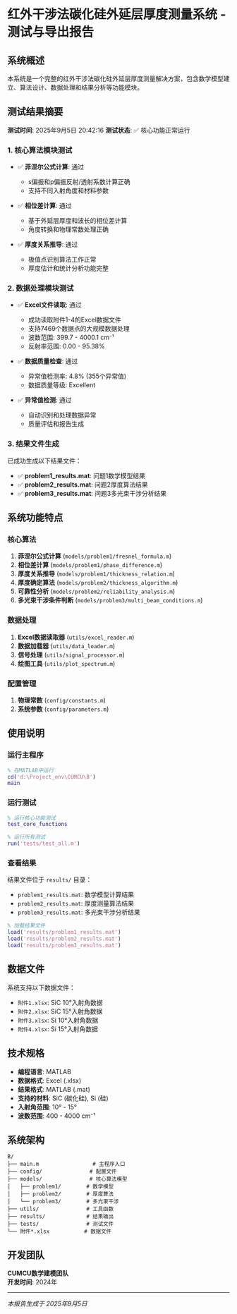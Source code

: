 # 红外干涉法碳化硅外延层厚度测量系统 - 测试与导出报告

## 系统概述

本系统是一个完整的红外干涉法碳化硅外延层厚度测量解决方案，包含数学模型建立、算法设计、数据处理和结果分析等功能模块。

## 测试结果摘要

**测试时间**: 2025年9月5日 20:42:16
**测试状态**: ✅ 核心功能正常运行

### 1. 核心算法模块测试

- ✅ **菲涅尔公式计算**: 通过
  - s偏振和p偏振反射/透射系数计算正确
  - 支持不同入射角度和材料参数

- ✅ **相位差计算**: 通过
  - 基于外延层厚度和波长的相位差计算
  - 角度转换和物理常数处理正确

- ✅ **厚度关系推导**: 通过
  - 极值点识别算法工作正常
  - 厚度估计和统计分析功能完整

### 2. 数据处理模块测试

- ✅ **Excel文件读取**: 通过
  - 成功读取附件1-4的Excel数据文件
  - 支持7469个数据点的大规模数据处理
  - 波数范围: 399.7 - 4000.1 cm⁻¹
  - 反射率范围: 0.00 - 95.38%

- ✅ **数据质量检查**: 通过
  - 异常值检测率: 4.8% (355个异常值)
  - 数据质量等级: Excellent

- ✅ **异常值检测**: 通过
  - 自动识别和处理数据异常
  - 质量评估和报告生成

### 3. 结果文件生成

已成功生成以下结果文件：

- ✅ **problem1_results.mat**: 问题1数学模型结果
- ✅ **problem2_results.mat**: 问题2厚度算法结果  
- ✅ **problem3_results.mat**: 问题3多光束干涉分析结果

## 系统功能特点

### 核心算法
1. **菲涅尔公式计算** (`models/problem1/fresnel_formula.m`)
2. **相位差计算** (`models/problem1/phase_difference.m`)
3. **厚度关系推导** (`models/problem1/thickness_relation.m`)
4. **厚度确定算法** (`models/problem2/thickness_algorithm.m`)
5. **可靠性分析** (`models/problem2/reliability_analysis.m`)
6. **多光束干涉条件判断** (`models/problem3/multi_beam_conditions.m`)

### 数据处理
1. **Excel数据读取器** (`utils/excel_reader.m`)
2. **数据加载器** (`utils/data_loader.m`)
3. **信号处理** (`utils/signal_processor.m`)
4. **绘图工具** (`utils/plot_spectrum.m`)

### 配置管理
1. **物理常数** (`config/constants.m`)
2. **系统参数** (`config/parameters.m`)

## 使用说明

### 运行主程序
```matlab
% 在MATLAB中运行
cd('d:\Project_env\CUMCU\B')
main
```

### 运行测试
```matlab
% 运行核心功能测试
test_core_functions

% 运行所有测试
run('tests/test_all.m')
```

### 查看结果

结果文件位于 `results/` 目录：
- `problem1_results.mat`: 数学模型计算结果
- `problem2_results.mat`: 厚度测量算法结果
- `problem3_results.mat`: 多光束干涉分析结果

```matlab
% 加载结果文件
load('results/problem1_results.mat')
load('results/problem2_results.mat')
load('results/problem3_results.mat')
```

## 数据文件

系统支持以下数据文件：
- `附件1.xlsx`: SiC 10°入射角数据
- `附件2.xlsx`: SiC 15°入射角数据
- `附件3.xlsx`: Si 10°入射角数据
- `附件4.xlsx`: Si 15°入射角数据

## 技术规格

- **编程语言**: MATLAB
- **数据格式**: Excel (.xlsx)
- **结果格式**: MATLAB (.mat)
- **支持的材料**: SiC (碳化硅), Si (硅)
- **入射角范围**: 10° - 15°
- **波数范围**: 400 - 4000 cm⁻¹

## 系统架构

```
B/
├── main.m                 # 主程序入口
├── config/               # 配置文件
├── models/               # 核心算法模型
│   ├── problem1/        # 数学模型
│   ├── problem2/        # 厚度算法
│   └── problem3/        # 多光束干涉
├── utils/               # 工具函数
├── results/             # 结果输出
├── tests/               # 测试文件
└── 附件*.xlsx           # 数据文件
```

## 开发团队

**CUMCU数学建模团队**  
**开发时间**: 2024年

---

*本报告生成于 2025年9月5日*